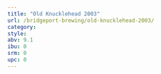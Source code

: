 ```yaml
---
title: "Old Knucklehead 2003"
url: /bridgeport-brewing/old-knucklehead-2003/
category: 
style: 
abv: 9.1
ibu: 0
srm: 0
upc: 0
---
```



